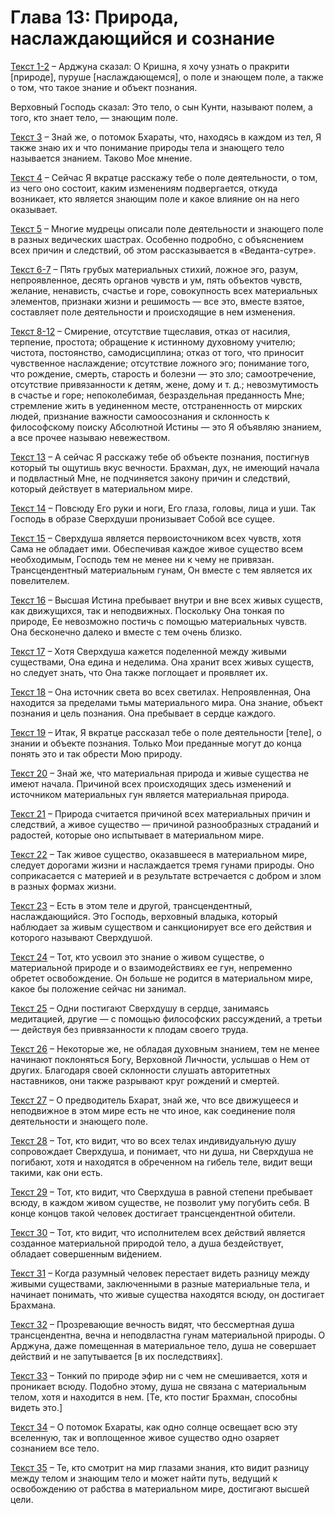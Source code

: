 # Глава 13: Природа, наслаждающийся и сознание

[Текст 1-2](1-2.md) – Арджуна сказал: О Кришна, я хочу узнать о пракрити [природе], пуруше [наслаждающемся], о поле и знающем поле, а также о том, что такое знание и объект познания.<p>Верховный Господь сказал: Это тело, о сын Кунти, называют полем, а того, кто знает тело, — знающим поле.</p>

[Текст 3](3.md) – Знай же, о потомок Бхараты, что, находясь в каждом из тел, Я также знаю их и что понимание природы тела и знающего тело называется знанием. Таково Мое мнение.

[Текст 4](4.md) – Сейчас Я вкратце расскажу тебе о поле деятельности, о том, из чего оно состоит, каким изменениям подвергается, откуда возникает, кто является знающим поле и какое влияние он на него оказывает.

[Текст 5](5.md) – Многие мудрецы описали поле деятельности и знающего поле в разных ведических шастрах. Особенно подробно, с объяснением всех причин и следствий, об этом рассказывается в «Веданта-сутре».

[Текст 6-7](6-7.md) – Пять грубых материальных стихий, ложное эго, разум, непроявленное, десять органов чувств и ум, пять объектов чувств, желание, ненависть, счастье и горе, совокупность всех материальных элементов, признаки жизни и решимость — все это, вместе взятое, составляет поле деятельности и происходящие в нем изменения.

[Текст 8-12](8-12.md) – Смирение, отсутствие тщеславия, отказ от насилия, терпение, простота; обращение к истинному духовному учителю; чистота, постоянство, самодисциплина; отказ от того, что приносит чувственное наслаждение; отсутствие ложного эго; понимание того, что рождение, смерть, старость и болезни — это зло; самоотречение, отсутствие привязанности к детям, жене, дому и т. д.; невозмутимость в счастье и горе; непоколебимая, безраздельная преданность Мне; стремление жить в уединенном месте, отстраненность от мирских людей, признание важности самоосознания и склонность к философскому поиску Абсолютной Истины — это Я объявляю знанием, а все прочее называю невежеством.

[Текст 13](13.md) – А сейчас Я расскажу тебе об объекте познания, постигнув который ты ощутишь вкус вечности. Брахман, дух, не имеющий начала и подвластный Мне, не подчиняется закону причин и следствий, который действует в материальном мире.

[Текст 14](14.md) – Повсюду Его руки и ноги, Его глаза, головы, лица и уши. Так Господь в образе Сверхдуши пронизывает Собой все сущее.

[Текст 15](15.md) – Сверхдуша является первоисточником всех чувств, хотя Сама не обладает ими. Обеспечивая каждое живое существо всем необходимым, Господь тем не менее ни к чему не привязан. Трансцендентный материальным гунам, Он вместе с тем является их повелителем.

[Текст 16](16.md) – Высшая Истина пребывает внутри и вне всех живых существ, как движущихся, так и неподвижных. Поскольку Она тонкая по природе, Ее невозможно постичь с помощью материальных чувств. Она бесконечно далеко и вместе с тем очень близко.

[Текст 17](17.md) – Хотя Сверхдуша кажется поделенной между живыми существами, Она едина и неделима. Она хранит всех живых существ, но следует знать, что Она также поглощает и проявляет их.

[Текст 18](18.md) – Она источник света во всех светилах. Непроявленная, Она находится за пределами тьмы материального мира. Она знание, объект познания и цель познания. Она пребывает в сердце каждого.

[Текст 19](19.md) – Итак, Я вкратце рассказал тебе о поле деятельности [теле], о знании и объекте познания. Только Мои преданные могут до конца понять это и так обрести Мою природу.

[Текст 20](20.md) – Знай же, что материальная природа и живые существа не имеют начала. Причиной всех происходящих здесь изменений и источником материальных гун является материальная природа.

[Текст 21](21.md) – Природа считается причиной всех материальных причин и следствий, а живое существо — причиной разнообразных страданий и радостей, которые оно испытывает в материальном мире.

[Текст 22](22.md) – Так живое существо, оказавшееся в материальном мире, следует дорогами жизни и наслаждается тремя гунами природы. Оно соприкасается с материей и в результате встречается с добром и злом в разных формах жизни.

[Текст 23](23.md) – Есть в этом теле и другой, трансцендентный, наслаждающийся. Это Господь, верховный владыка, который наблюдает за живым существом и санкционирует все его действия и которого называют Сверхдушой.

[Текст 24](24.md) – Тот, кто усвоил это знание о живом существе, о материальной природе и о взаимодействиях ее гун, непременно обретет освобождение. Он больше не родится в материальном мире, какое бы положение сейчас ни занимал.

[Текст 25](25.md) – Одни постигают Сверхдушу в сердце, занимаясь медитацией, другие — с помощью философских рассуждений, а третьи — действуя без привязанности к плодам своего труда.

[Текст 26](26.md) – Некоторые же, не обладая духовным знанием, тем не менее начинают поклоняться Богу, Верховной Личности, услышав о Нем от других. Благодаря своей склонности слушать авторитетных наставников, они также разрывают круг рождений и смертей.

[Текст 27](27.md) – О предводитель Бхарат, знай же, что все движущееся и неподвижное в этом мире есть не что иное, как соединение поля деятельности и знающего поле.

[Текст 28](28.md) – Тот, кто видит, что во всех телах индивидуальную душу сопровождает Сверхдуша, и понимает, что ни душа, ни Сверхдуша не погибают, хотя и находятся в обреченном на гибель теле, видит вещи такими, как они есть.

[Текст 29](29.md) – Тот, кто видит, что Сверхдуша в равной степени пребывает всюду, в каждом живом существе, не позволит уму погубить себя. В конце концов такой человек достигает трансцендентной обители.

[Текст 30](30.md) – Тот, кто видит, что исполнителем всех действий является созданное материальной природой тело, а душа бездействует, обладает совершенным ви́дением.

[Текст 31](31.md) – Когда разумный человек перестает видеть разницу между живыми существами, заключенными в разные материальные тела, и начинает понимать, что живые существа находятся всюду, он достигает Брахмана.

[Текст 32](32.md) – Прозревающие вечность видят, что бессмертная душа трансцендентна, вечна и неподвластна гунам материальной природы. О Арджуна, даже помещенная в материальное тело, душа не совершает действий и не запутывается [в их последствиях].

[Текст 33](33.md) – Тонкий по природе эфир ни с чем не смешивается, хотя и проникает всюду. Подобно этому, душа не связана с материальным телом, хотя и находится в нем. [Те, кто постиг Брахман, способны видеть это.]

[Текст 34](34.md) – О потомок Бхараты, как одно солнце освещает всю эту вселенную, так и воплощенное живое существо одно озаряет сознанием все тело.

[Текст 35](35.md) – Те, кто смотрит на мир глазами знания, кто видит разницу между телом и знающим тело и может найти путь, ведущий к освобождению от рабства в материальном мире, достигают высшей цели.

